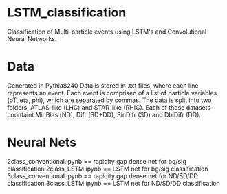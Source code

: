 # LSTM_classification

Classification of Multi-particle events using LSTM's and Convolutional Neural Networks.

# Data
Generated in Pythia8240
Data is stored in .txt files, where each line represents an event. Each event is comprised of a list of particle variables (pT, eta, phi), which are separated by commas.
The data is split into two folders, ATLAS-like (LHC) and STAR-like (RHIC). Each of those datasets coontaint MinBias (ND), Difr (SD+DD), SinDifr (SD) and DblDifr (DD).

# Neural Nets
2class_conventional.ipynb == rapidity gap dense net for bg/sig classification
2class_LSTM.ipynb == LSTM net for bg/sig classification
3class_conventional.ipynb == rapidity gap dense net for ND/SD/DD classification
3class_LSTM.ipynb == LSTM net for ND/SD/DD classification
